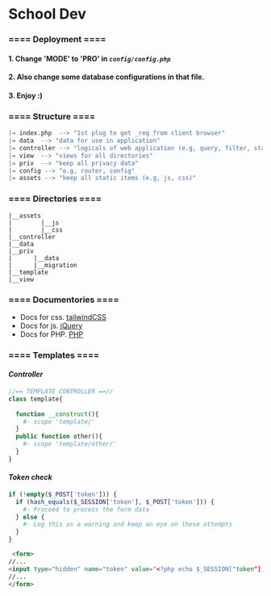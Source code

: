 # **School Dev**

### ==== **Deployment** ====
#### 1. Change 'MODE' to 'PRO' in *``` config/config.php ```*
#### 2. Also change some database configurations in that file. 
#### 3. Enjoy :)

### ==== **Structure** ====
```c
|= index.php  --> "1st plug to get _req from client browser"
|= data  --> "data for use in application"
|= controller --> "logicals of web application (e.g, query, filter, statistics)"
|= view  --> "views for all directories"
|= priv  --> "keep all privacy data"
|= config --> "e.g, router, config"
|= assets --> "keep all static items (e.g, js, css)" 
```

### ==== **Directories** ====
```
|__assets
|        |__js
|        |__css
|__controller
|__data
|__priv
|      |__data
|      |__migration
|__template
|__view
```

### ==== Documentories ====
- Docs for css. [tailwindCSS](https://tailwindcss.com/docs)
- Docs for js. [jQuery](https://api.jquery.com/)
- Docs for PHP. [PHP](https://www.php.net/docs.php)

### ==== Templates ====
#### *Controller*
```php
//== TEMPLATE CONTROLLER ==//
class template{ 
 
  function __construct(){
    #- scope 'template/'
  }
  public function other(){
    #- scope 'template/other/'
  }
}
```
#### *Token check*
```php
if (!empty($_POST['token'])) {
  if (hash_equals($_SESSION['token'], $_POST['token'])) {
    #- Proceed to process the form data
  } else {
    #- Log this as a warning and keep an eye on these attempts
  }
}
```
```html
 <form>
//...
<input type="hidden" name="token" value="<?php echo $_SESSION["token"]; ?>" />
//...
</form>
```
<!-- ### ==== Deployment ====
### 1. Setup for Database
#### *On Windows*
- create datebase and tables with this__ remind that "to use with *Super Privilege* role" ==> run with *Administrator*
```bash
bash -c "sh db_create.sh"
```
#### *On Linux*
```bash
sudo chmod +x db_create.sh
./db_create.sh
``` -->
